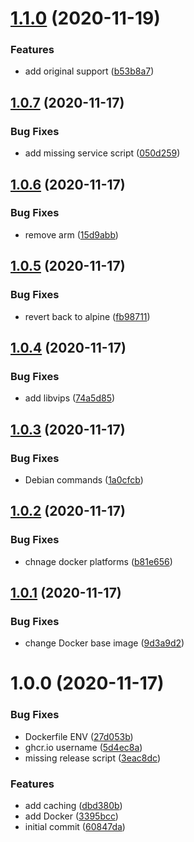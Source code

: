 # [1.1.0](https://github.com/picaljs/pical/compare/v1.0.7...v1.1.0) (2020-11-19)


### Features

* add original support ([b53b8a7](https://github.com/picaljs/pical/commit/b53b8a71de3cb5b589147ad716904c89a10cd846))

## [1.0.7](https://github.com/picaljs/pical/compare/v1.0.6...v1.0.7) (2020-11-17)


### Bug Fixes

* add missing service script ([050d259](https://github.com/picaljs/pical/commit/050d259cfb2792cf24190b7f1a0457be64970fb6))

## [1.0.6](https://github.com/picaljs/pical/compare/v1.0.5...v1.0.6) (2020-11-17)


### Bug Fixes

* remove arm ([15d9abb](https://github.com/picaljs/pical/commit/15d9abbf7c2d6bfd834fdcf2a9a28faffdb1e03e))

## [1.0.5](https://github.com/picaljs/pical/compare/v1.0.4...v1.0.5) (2020-11-17)


### Bug Fixes

* revert back to alpine ([fb98711](https://github.com/picaljs/pical/commit/fb98711e6dded7a38585d83de845b345f5ac4d66))

## [1.0.4](https://github.com/picaljs/pical/compare/v1.0.3...v1.0.4) (2020-11-17)


### Bug Fixes

* add libvips ([74a5d85](https://github.com/picaljs/pical/commit/74a5d85a74712577032606f041ce38869e8052dd))

## [1.0.3](https://github.com/picaljs/pical/compare/v1.0.2...v1.0.3) (2020-11-17)


### Bug Fixes

* Debian commands ([1a0cfcb](https://github.com/picaljs/pical/commit/1a0cfcb1064ff72f21b0462918d1250d85557035))

## [1.0.2](https://github.com/picaljs/pical/compare/v1.0.1...v1.0.2) (2020-11-17)


### Bug Fixes

* chnage docker platforms ([b81e656](https://github.com/picaljs/pical/commit/b81e6567632637cd08b8f9d976b0bcc8fde930de))

## [1.0.1](https://github.com/picaljs/pical/compare/v1.0.0...v1.0.1) (2020-11-17)


### Bug Fixes

* change Docker base image ([9d3a9d2](https://github.com/picaljs/pical/commit/9d3a9d2066eae881df2f5dbdb8c1147859f028f2))

# 1.0.0 (2020-11-17)


### Bug Fixes

* Dockerfile ENV ([27d053b](https://github.com/picaljs/pical/commit/27d053b1232ff7fcb7ab5400b562031f96670de5))
* ghcr.io username ([5d4ec8a](https://github.com/picaljs/pical/commit/5d4ec8a606feb951f5b7bea7ce86a81e5909cc82))
* missing release script ([3eac8dc](https://github.com/picaljs/pical/commit/3eac8dcfddf801cd10366385a16acfebb6b2c6ee))


### Features

* add caching ([dbd380b](https://github.com/picaljs/pical/commit/dbd380b61aa6e7a2342293799997c8c318b54c3d))
* add Docker ([3395bcc](https://github.com/picaljs/pical/commit/3395bcc4b490138f5bf40bc204f9aa29b7fd6491))
* initial commit ([60847da](https://github.com/picaljs/pical/commit/60847da8ea81d9524d2c4b9cefc5f8a1fb3a391c))
